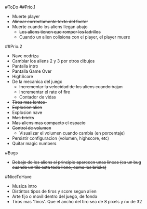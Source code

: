 #ToDo
##Prio.1
- Muerte player
- ~~Alinear correctamente texto del footer~~
- Muerte cuando los aliens llegan abajo
  - ~~Los aliens tienen que romper los ladrillos~~
  - Cuando un alien colisiona con el player, el player muere


##Prio.2
- Nave nodriza
- Cambiar los aliens 2 y 3 por otros dibujos
- Pantalla intro
- Pantalla Game Over
- HighScore
- De la mecanica del juego
  - ~~Incrementar la velocidad de los aliens cuando bajan~~
  - Incrementar el rate of fire
  - Contador de vidas
- ~~Tiros mas lentos-~~
- ~~Explosion alien~~
- Explosion nave
- ~~Mas bricks~~
- ~~Mas aliens mas compacto el espacio~~
- ~~Control de volumen~~
  - Visualizar el volumen cuando cambia (en porcentaje)
- Persistir configuracion (volumen, highscore, etc)
- Quitar magic numbers

#Bugs
- ~~Debajo de los aliens al principio aparecen unas lineas (es un bug cuando un tile esta todo lleno, como los bricks)~~

#NiceToHave
- Musica intro
- Distintos tipos de tiros y score segun alien
- Arte fijo o movil dentro del juego, de fondo
- Tiros mas 'finos'. Que el ancho del tiro sea de 8 pixels y no de 32